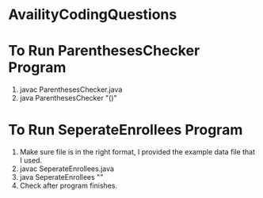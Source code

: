 # AvailityCodingQuestions

# To Run ParenthesesChecker Program
1. javac ParenthesesChecker.java
2. java ParenthesesChecker "()"

# To Run SeperateEnrollees Program
1. Make sure file is in the right format, I provided the example data file that I used.
2. javac SeperateEnrollees.java
3. java SeperateEnrollees "<fileName>"
4. Check <filename> after program finishes.
